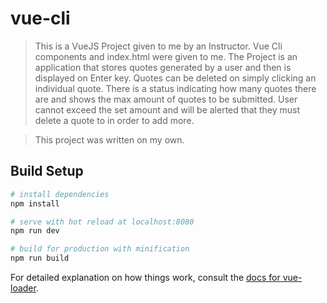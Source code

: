 # vue-cli

> This is a VueJS Project given to me by an Instructor. Vue Cli components and index.html were given to me.
> The Project is an application that stores quotes generated by a user and then is displayed on Enter key. Quotes can be deleted on simply clicking an individual quote.  There is a status indicating how many quotes there are and shows the max amount of quotes to be submitted. User cannot exceed the set amount and will be alerted that they must delete a quote to in order to add more.

> This project was written on my own. 

## Build Setup

``` bash
# install dependencies
npm install

# serve with hot reload at localhost:8080
npm run dev

# build for production with minification
npm run build
```

For detailed explanation on how things work, consult the [docs for vue-loader](http://vuejs.github.io/vue-loader).
